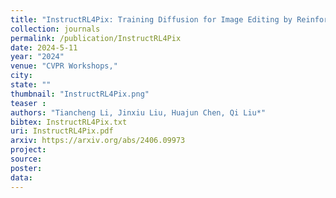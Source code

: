 ```yaml
---
title: "InstructRL4Pix: Training Diffusion for Image Editing by Reinforcement Learning"
collection: journals
permalink: /publication/InstructRL4Pix
date: 2024-5-11
year: "2024"
venue: "CVPR Workshops,"
city: 
state: ""
thumbnail: "InstructRL4Pix.png"
teaser : 
authors: "Tiancheng Li, Jinxiu Liu, Huajun Chen, Qi Liu*"
bibtex: InstructRL4Pix.txt
uri: InstructRL4Pix.pdf
arxiv: https://arxiv.org/abs/2406.09973
project: 
source: 
poster: 
data:
---
```

